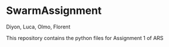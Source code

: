 # SwarmAssignment
Diyon, Luca, Olmo, Florent

This repository contains the python files for Assignment 1 of ARS

